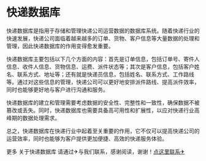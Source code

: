 # 快递数据库

快递数据库是指用于存储和管理快递公司运营数据的数据库系统。随着快递行业的快速发展，快递公司面临着越来越多的订单、货物、客户信息等大量数据的处理和管理，因此快递数据库的作用变得愈发重要。

快递数据库主要包括以下几个方面的内容：首先是订单信息，包括订单号、寄件人信息、收件人信息、货物信息、运费、派件状态等；其次是客户信息，包括客户姓名、联系方式、地址等；还有就是快递员信息，包括姓名、联系方式、工作路线等。通过对这些信息的管理，快递公司可以更好地安排派件路线、提高派件效率，同时也能够更好地与客户进行沟通和服务。

快递数据库的建立和管理需要考虑数据的安全性、完整性和一致性，确保数据不被篡改或丢失。同时，快递数据库也需要具备高可用性和扩展性，以应对快递行业高峰期的数据处理需求。

总之，快递数据库在快递行业中起着至关重要的作用，它不仅可以提高快递公司的运营效率，同时也能够为客户提供更加便捷、高效的快递服务体验。

更多 关于快递数据库 请通过✈与我们联系，感谢阅读，谢谢！[点这里联系✈](https://t.me/sjlmbot)